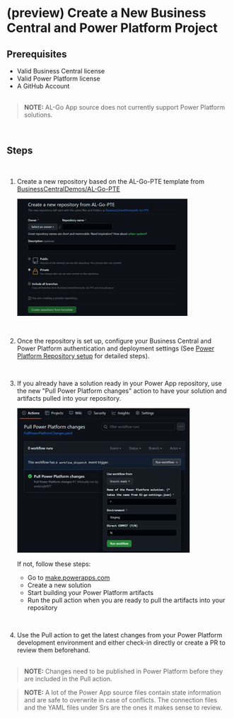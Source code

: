 # (preview) Create a New Business Central and Power Platform Project

## Prerequisites
- Valid Business Central license
- Valid Power Platform license
- A GitHub Account
   <br> 
   <br> 

> **NOTE:** AL-Go App source does not currently support Power Platform solutions.

<br>  

## Steps
<br>  


1. Create a new repository based on the AL-Go-PTE template from [BusinessCentralDemos/AL-Go-PTE](https://github.com/BusinessCentralDemos/AL-Go-PTE)
   
   ![Screen shot from GitHub showing how ot create a new repository based on the Al-go PTE template](images/p1.png)

<br>  

2. Once the repository is set up, configure your Business Central and Power Platform authentication and deployment settings (See [Power Platform Repository setup](./SetupPowerPlatform.md) for detailed steps).  
<br>  

3. If you already have a solution ready in your Power App repository, use the new "Pull Power Platform changes" action to have your solution and artifacts pulled into your repository. 

   ![Screen shot from GitHub showing how to pull Power Platform changes](images/p2.png)
   <br>  

    If not, follow these steps:
   - Go to [make.powerapps.com](https://make.powerapps.com)
   - Create a new solution
   - Start building your Power Platform artifacts
   - Run the pull action when you are ready to pull the artifacts into your repository

<br> 
   
4. Use the Pull action to get the latest changes from your Power Platform development environment and either check-in directly or create a PR to review them beforehand.
   <br> 
   <br> 

> **NOTE:** Changes need to be published in Power Platform before they are included in the Pull action.

> **NOTE:** A lot of the Power App source files contain state information and are safe to overwrite in case of conflicts. The connection files and the YAML files under Srs are the ones it makes sense to review.
